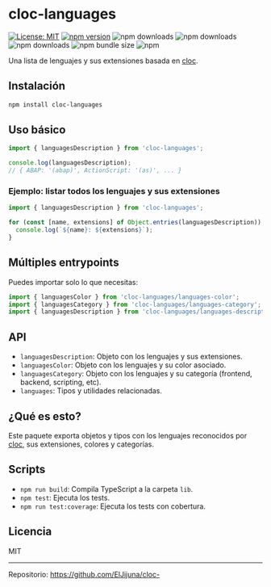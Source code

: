 # cloc-languages

[![License: MIT](https://img.shields.io/badge/License-MIT-yellow.svg)](LICENSE)
[![npm version](https://img.shields.io/npm/v/cloc-languages.svg)](https://www.npmjs.com/package/cloc-languages)
![npm downloads](https://img.shields.io/npm/dw/cloc-languages)
![npm downloads](https://img.shields.io/npm/dm/cloc-languages)
![npm downloads](https://img.shields.io/npm/dt/cloc-languages)
![npm bundle size](https://img.shields.io/bundlephobia/minzip/cloc-languages)
![npm](https://img.shields.io/npm/dt/cloc-languages)



Una lista de lenguajes y sus extensiones basada en [cloc](https://github.com/AlDanial/cloc).

## Instalación

```sh
npm install cloc-languages
```

## Uso básico

```js
import { languagesDescription } from 'cloc-languages';

console.log(languagesDescription);
// { ABAP: '(abap)', ActionScript: '(as)', ... }
```

### Ejemplo: listar todos los lenguajes y sus extensiones

```js
import { languagesDescription } from 'cloc-languages';

for (const [name, extensions] of Object.entries(languagesDescription)) {
  console.log(`${name}: ${extensions}`);
}
```

## Múltiples entrypoints

Puedes importar solo lo que necesitas:

```js
import { languagesColor } from 'cloc-languages/languages-color';
import { languagesCategory } from 'cloc-languages/languages-category';
import { languagesDescription } from 'cloc-languages/languages-description';
```

## API

- `languagesDescription`: Objeto con los lenguajes y sus extensiones.
- `languagesColor`: Objeto con los lenguajes y su color asociado.
- `languagesCategory`: Objeto con los lenguajes y su categoría (frontend, backend, scripting, etc).
- `languages`: Tipos y utilidades relacionadas.

## ¿Qué es esto?

Este paquete exporta objetos y tipos con los lenguajes reconocidos por [cloc](https://github.com/AlDanial/cloc), sus extensiones, colores y categorías.

## Scripts

- `npm run build`: Compila TypeScript a la carpeta `lib`.
- `npm test`: Ejecuta los tests.
- `npm run test:coverage`: Ejecuta los tests con cobertura.

## Licencia

MIT

---

Repositorio: https://github.com/ElJijuna/cloc-